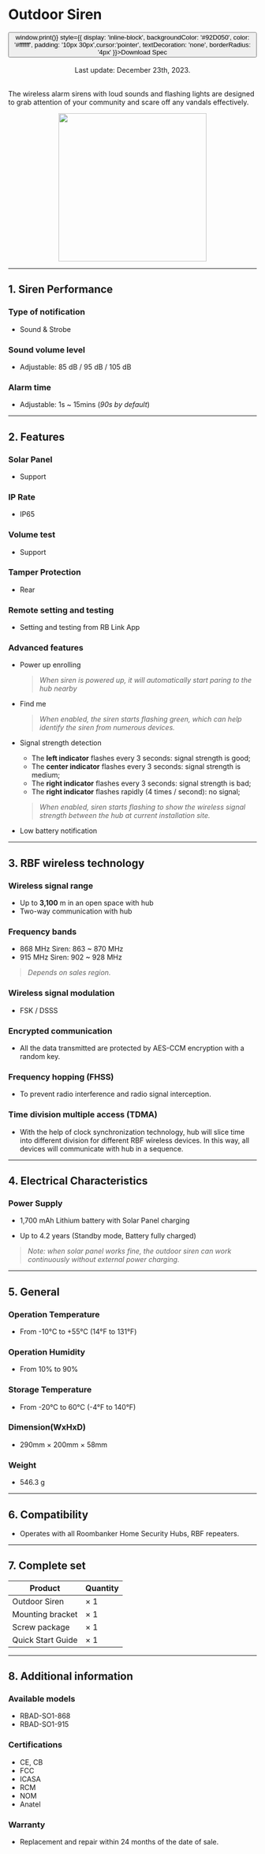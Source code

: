 ﻿# Outdoor Siren

<div style={{textAlign: 'center'}}>
<button onClick={() => window.print()} style={{ display: 'inline-block', backgroundColor: '#92D050', color: '#ffffff', padding: '10px 30px',cursor:'pointer', textDecoration: 'none', borderRadius: '4px' }}>Download Spec</button>
</div>

<br />

<center>
    Last update: December 23th, 2023.
</center>

<br />

The wireless alarm sirens with loud sounds and flashing lights are designed to grab attention of your community and scare off any vandals effectively.

<div align="center">
  <img src="https://dusunprj.oss-us-west-1.aliyuncs.com/roombanker/Outdoor%20Siren.png" width="300" />
</div>




------

## 1. Siren Performance

### Type of notification

* Sound & Strobe

### Sound volume level

* Adjustable: 85 dB / 95 dB / 105 dB

### Alarm time

* Adjustable: 1s ~ 15mins (*90s by default*)
------

## 2. Features

### Solar Panel

* Support

### IP Rate

* IP65

### Volume test

* Support

### Tamper Protection

* Rear

### Remote setting and testing

* Setting and testing from RB Link App

### Advanced features

* Power up enrolling  

  > *When siren is powered up, it will automatically start paring to the hub nearby*

* Find me  

  > *When enabled, the siren starts flashing green, which can help identify the siren from numerous devices.*

* Signal strength detection

  * The **left indicator** flashes every 3 seconds: signal strength is good;
  * The **center indicator** flashes every 3 seconds: signal strength is medium;
  * The **right indicator** flashes every 3 seconds: signal strength is bad;
  * The **right indicator** flashes rapidly (4 times / second): no signal; 

  > *When enabled, siren starts flashing to show the wireless signal strength between the hub at current installation site.* 

* Low battery notification

------

## 3. RBF wireless technology

### Wireless signal range

* Up to **3,100** m in an open space with hub
* Two-way communication with hub

### Frequency bands

* 868 MHz Siren: 863 ~ 870 MHz
* 915 MHz Siren: 902 ~ 928 MHz  
> *Depends on sales region.*

### Wireless signal modulation

* FSK / DSSS

### Encrypted communication

* All the data transmitted are protected by AES-CCM encryption with a random key.

### Frequency hopping (FHSS)

* To prevent radio interference and radio signal interception.

### Time division multiple access (TDMA)

* With the help of clock synchronization technology, hub will slice time into different division for different RBF wireless devices. In this way, all devices will communicate with hub in a sequence.

------

## 4. Electrical Characteristics

### Power Supply

* 1,700 mAh Lithium battery with Solar Panel charging

* Up to 4.2 years (Standby mode, Battery fully charged)

> *Note: when solar panel works fine, the outdoor siren can work continuously without external power charging.*

------

## 5. General

### Operation Temperature

* From -10°С to +55°С (14°F to 131°F)

### Operation Humidity

* From 10% to 90%

### Storage Temperature

* From -20°C to 60°C (-4°F to 140°F)

### Dimension(WxHxD)

* 290mm × 200mm × 58mm

### Weight

* 546.3 g

------

## 6. Compatibility

* Operates with all Roombanker Home Security Hubs,  RBF repeaters.

------

## 7. Complete set

| Product           | Quantity |
| ----------------- | -------- |
| Outdoor Siren     | × 1      |
| Mounting bracket  | × 1      |
| Screw package     | × 1      |
| Quick Start Guide | × 1      |



------

## 8. Additional information

### Available models

* RBAD-SO1-868
* RBAD-SO1-915

### Certifications

* CE, CB
* FCC
* ICASA
* RCM
* NOM
* Anatel

### Warranty

* Replacement and repair within 24 months of the date of sale. 
